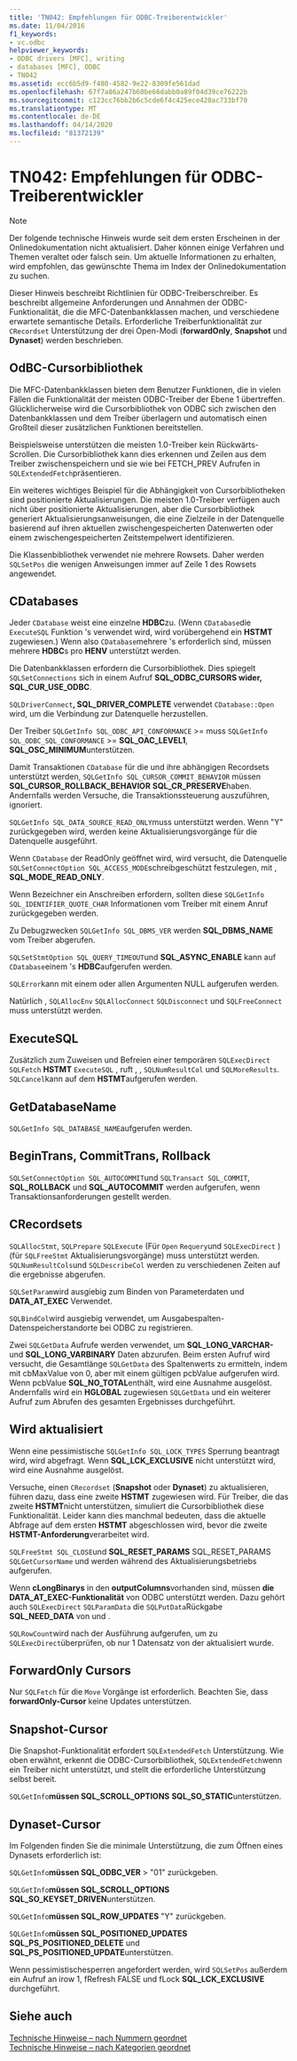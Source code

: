 ```yaml
---
title: 'TN042: Empfehlungen für ODBC-Treiberentwickler'
ms.date: 11/04/2016
f1_keywords:
- vc.odbc
helpviewer_keywords:
- ODBC drivers [MFC], writing
- databases [MFC], ODBC
- TN042
ms.assetid: ecc6b5d9-f480-4582-9e22-8309fe561dad
ms.openlocfilehash: 67f7a86a247b60be66dabb0a89f04d39ce76222b
ms.sourcegitcommit: c123cc76bb2b6c5cde6f4c425ece420ac733bf70
ms.translationtype: MT
ms.contentlocale: de-DE
ms.lasthandoff: 04/14/2020
ms.locfileid: "81372139"
---
```

# <a name="tn042-odbc-driver-developer-recommendations"></a>TN042: Empfehlungen für ODBC-Treiberentwickler

> [!NOTE]
> Der folgende technische Hinweis wurde seit dem ersten Erscheinen in der Onlinedokumentation nicht aktualisiert. Daher können einige Verfahren und Themen veraltet oder falsch sein. Um aktuelle Informationen zu erhalten, wird empfohlen, das gewünschte Thema im Index der Onlinedokumentation zu suchen.

Dieser Hinweis beschreibt Richtlinien für ODBC-Treiberschreiber. Es beschreibt allgemeine Anforderungen und Annahmen der ODBC-Funktionalität, die die MFC-Datenbankklassen machen, und verschiedene erwartete semantische Details. Erforderliche Treiberfunktionalität zur `CRecordset` Unterstützung der drei Open-Modi (**forwardOnly**, **Snapshot** und **Dynaset**) werden beschrieben.

## <a name="odbcs-cursor-library"></a>OdBC-Cursorbibliothek

Die MFC-Datenbankklassen bieten dem Benutzer Funktionen, die in vielen Fällen die Funktionalität der meisten ODBC-Treiber der Ebene 1 übertreffen. Glücklicherweise wird die Cursorbibliothek von ODBC sich zwischen den Datenbankklassen und dem Treiber überlagern und automatisch einen Großteil dieser zusätzlichen Funktionen bereitstellen.

Beispielsweise unterstützen die meisten 1.0-Treiber kein Rückwärts-Scrollen. Die Cursorbibliothek kann dies erkennen und Zeilen aus dem Treiber zwischenspeichern und sie wie bei FETCH_PREV Aufrufen in `SQLExtendedFetch`präsentieren.

Ein weiteres wichtiges Beispiel für die Abhängigkeit von Cursorbibliotheken sind positionierte Aktualisierungen. Die meisten 1.0-Treiber verfügen auch nicht über positionierte Aktualisierungen, aber die Cursorbibliothek generiert Aktualisierungsanweisungen, die eine Zielzeile in der Datenquelle basierend auf ihren aktuellen zwischengespeicherten Datenwerten oder einem zwischengespeicherten Zeitstempelwert identifizieren.

Die Klassenbibliothek verwendet nie mehrere Rowsets. Daher werden `SQLSetPos` die wenigen Anweisungen immer auf Zeile 1 des Rowsets angewendet.

## <a name="cdatabases"></a>CDatabases

Jeder `CDatabase` weist eine einzelne **HDBC**zu. (Wenn `CDatabase`die `ExecuteSQL` Funktion 's verwendet wird, wird vorübergehend ein **HSTMT** zugewiesen.) Wenn also `CDatabase`mehrere 's erforderlich sind, müssen mehrere **HDBC**s pro **HENV** unterstützt werden.

Die Datenbankklassen erfordern die Cursorbibliothek. Dies spiegelt `SQLSetConnections` sich in einem Aufruf **SQL_ODBC_CURSORS wider,** **SQL_CUR_USE_ODBC**.

`SQLDriverConnect`**, SQL_DRIVER_COMPLETE** verwendet `CDatabase::Open` wird, um die Verbindung zur Datenquelle herzustellen.

Der Treiber `SQLGetInfo SQL_ODBC_API_CONFORMANCE`  >= muss `SQLGetInfo SQL_ODBC_SQL_CONFORMANCE`  >=  **SQL_OAC_LEVEL1**, **SQL_OSC_MINIMUM**unterstützen.

Damit Transaktionen `CDatabase` für die und ihre abhängigen Recordsets unterstützt werden, `SQLGetInfo SQL_CURSOR_COMMIT_BEHAVIOR` müssen **SQL_CURSOR_ROLLBACK_BEHAVIOR** **SQL_CR_PRESERVE**haben. Andernfalls werden Versuche, die Transaktionssteuerung auszuführen, ignoriert.

`SQLGetInfo SQL_DATA_SOURCE_READ_ONLY`muss unterstützt werden. Wenn "Y" zurückgegeben wird, werden keine Aktualisierungsvorgänge für die Datenquelle ausgeführt.

Wenn `CDatabase` der ReadOnly geöffnet wird, wird versucht, die Datenquelle `SQLSetConnectOption SQL_ACCESS_MODE`schreibgeschützt festzulegen, mit , **SQL_MODE_READ_ONLY**.

Wenn Bezeichner ein Anschreiben erfordern, sollten diese `SQLGetInfo SQL_IDENTIFIER_QUOTE_CHAR` Informationen vom Treiber mit einem Anruf zurückgegeben werden.

Zu Debugzwecken `SQLGetInfo SQL_DBMS_VER` werden **SQL_DBMS_NAME** vom Treiber abgerufen.

`SQLSetStmtOption SQL_QUERY_TIMEOUT`und **SQL_ASYNC_ENABLE** kann auf `CDatabase`einem 's **HDBC**aufgerufen werden.

`SQLError`kann mit einem oder allen Argumenten NULL aufgerufen werden.

Natürlich , `SQLAllocEnv` `SQLAllocConnect` `SQLDisconnect` und `SQLFreeConnect` muss unterstützt werden.

## <a name="executesql"></a>ExecuteSQL

Zusätzlich zum Zuweisen und Befreien einer temporären `SQLExecDirect` `SQLFetch` **HSTMT** `ExecuteSQL` , ruft , , `SQLNumResultCol` und `SQLMoreResults`. `SQLCancel`kann auf dem **HSTMT**aufgerufen werden.

## <a name="getdatabasename"></a>GetDatabaseName

`SQLGetInfo SQL_DATABASE_NAME`aufgerufen werden.

## <a name="begintrans-committrans-rollback"></a>BeginTrans, CommitTrans, Rollback

`SQLSetConnectOption SQL_AUTOCOMMIT`und `SQLTransact SQL_COMMIT`, **SQL_ROLLBACK** und **SQL_AUTOCOMMIT** werden aufgerufen, wenn Transaktionsanforderungen gestellt werden.

## <a name="crecordsets"></a>CRecordsets

`SQLAllocStmt`, `SQLPrepare` `SQLExecute` (Für `Open` `Requery`und `SQLExecDirect` ) (für `SQLFreeStmt` Aktualisierungsvorgänge) muss unterstützt werden. `SQLNumResultCols`und `SQLDescribeCol` werden zu verschiedenen Zeiten auf die ergebnisse abgerufen.

`SQLSetParam`wird ausgiebig zum Binden von Parameterdaten und **DATA_AT_EXEC** Verwendet.

`SQLBindCol`wird ausgiebig verwendet, um Ausgabespalten-Datenspeicherstandorte bei ODBC zu registrieren.

Zwei `SQLGetData` Aufrufe werden verwendet, um **SQL_LONG_VARCHAR-** und **SQL_LONG_VARBINARY** Daten abzurufen. Beim ersten Aufruf wird versucht, die Gesamtlänge `SQLGetData` des Spaltenwerts zu ermitteln, indem mit cbMaxValue von 0, aber mit einem gültigen pcbValue aufgerufen wird. Wenn pcbValue **SQL_NO_TOTAL**enthält, wird eine Ausnahme ausgelöst. Andernfalls wird ein **HGLOBAL** zugewiesen `SQLGetData` und ein weiterer Aufruf zum Abrufen des gesamten Ergebnisses durchgeführt.

## <a name="updating"></a>Wird aktualisiert

Wenn eine pessimistische `SQLGetInfo SQL_LOCK_TYPES` Sperrung beantragt wird, wird abgefragt. Wenn **SQL_LCK_EXCLUSIVE** nicht unterstützt wird, wird eine Ausnahme ausgelöst.

Versuche, einen `CRecordset` (**Snapshot** oder **Dynaset**) zu aktualisieren, führen dazu, dass eine zweite **HSTMT** zugewiesen wird. Für Treiber, die das zweite **HSTMT**nicht unterstützen, simuliert die Cursorbibliothek diese Funktionalität. Leider kann dies manchmal bedeuten, dass die aktuelle Abfrage auf dem ersten **HSTMT** abgeschlossen wird, bevor die zweite **HSTMT-Anforderung**verarbeitet wird.

`SQLFreeStmt SQL_CLOSE`und **SQL_RESET_PARAMS** SQL_RESET_PARAMS `SQLGetCursorName` und werden während des Aktualisierungsbetriebs aufgerufen.

Wenn **cLongBinarys** in den **outputColumns**vorhanden sind, müssen **die DATA_AT_EXEC-Funktionalität** von ODBC unterstützt werden. Dazu gehört auch `SQLExecDirect` `SQLParamData` die `SQLPutData`Rückgabe **SQL_NEED_DATA** von und .

`SQLRowCount`wird nach der Ausführung aufgerufen, um zu `SQLExecDirect`überprüfen, ob nur 1 Datensatz von der aktualisiert wurde.

## <a name="forwardonly-cursors"></a>ForwardOnly Cursors

Nur `SQLFetch` für die `Move` Vorgänge ist erforderlich. Beachten Sie, dass **forwardOnly-Cursor** keine Updates unterstützen.

## <a name="snapshot-cursors"></a>Snapshot-Cursor

Die Snapshot-Funktionalität erfordert `SQLExtendedFetch` Unterstützung. Wie oben erwähnt, erkennt die ODBC-Cursorbibliothek, `SQLExtendedFetch`wenn ein Treiber nicht unterstützt, und stellt die erforderliche Unterstützung selbst bereit.

`SQLGetInfo`**müssen SQL_SCROLL_OPTIONS** **SQL_SO_STATIC**unterstützen.

## <a name="dynaset-cursors"></a>Dynaset-Cursor

Im Folgenden finden Sie die minimale Unterstützung, die zum Öffnen eines Dynasets erforderlich ist:

`SQLGetInfo`**müssen SQL_ODBC_VER** > "01" zurückgeben.

`SQLGetInfo`**müssen SQL_SCROLL_OPTIONS** **SQL_SO_KEYSET_DRIVEN**unterstützen.

`SQLGetInfo`**müssen SQL_ROW_UPDATES** "Y" zurückgeben.

`SQLGetInfo`**müssen SQL_POSITIONED_UPDATES** **SQL_PS_POSITIONED_DELETE** und **SQL_PS_POSITIONED_UPDATE**unterstützen.

Wenn pessimistischesperren angefordert werden, wird `SQLSetPos` außerdem ein Aufruf an irow 1, fRefresh FALSE und fLock **SQL_LCK_EXCLUSIVE** durchgeführt.

## <a name="see-also"></a>Siehe auch

[Technische Hinweise – nach Nummern geordnet](../mfc/technical-notes-by-number.md)<br/>
[Technische Hinweise – nach Kategorien geordnet](../mfc/technical-notes-by-category.md)
